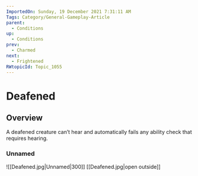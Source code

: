 ```yaml
---
ImportedOn: Sunday, 19 December 2021 7:31:11 AM
Tags: Category/General-Gameplay-Article
parent:
  - Conditions
up:
  - Conditions
prev:
  - Charmed
next:
  - Frightened
RWtopicId: Topic_1055
---
```

# Deafened
## Overview
A deafened creature can’t hear and automatically fails any ability check that requires hearing.

### Unnamed
![[Deafened.jpg|Unnamed|300]]
[[Deafened.jpg|open outside]]